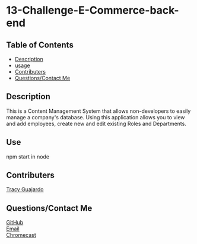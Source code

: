 # 13-Challenge-E-Commerce-back-end


## Table of Contents
  - [Description](#description)
  - [usage](#use)
  - [Contributers](#Questions)
  - [Questions/Contact Me](#Questions)


## Description
This is a Content Management System that allows non-developers to easily manage a company's database.  Using this application allows you to view and add employees, create new and edit existing Roles and Departments.

## Use
  npm start in node

## Contributers
[Tracy Guajardo](https://github.com/tracyroseguajardo)

## Questions/Contact Me 
[GitHub](https://github.com/krsparks2)   
[Email](mailto:krsparks2@yahoo.com)
<br>
[Chromecast](https://drive.google.com/file/d/1tn3F8_aO9MC-l5dMQI8KR6PZMVxnM096/view)